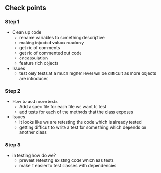## Check points
### Step 1
  - Clean up code
    - rename variables to something descriptive 
    - making injected values readonly
    - get rid of comments
    - get rid of commented out code 
    - encapsulation 
    - feature rich objects
  - Issues
    - test only tests at a much higher level will be difficult as more objects are introduced
### Step 2  
  - How to add more tests
    - Add a spec file for each file we want to test
    - add tests for each of the methods that the class exposes
  - Issues
    - It looks like we are retesting the code which is already tested
    - getting difficult to write a test for some thing which depends on another class
### Step 3
  - in testing how do we?
    - prevent retesting existing code which has tests
    - make it easier to test classes with dependencies
    
   

